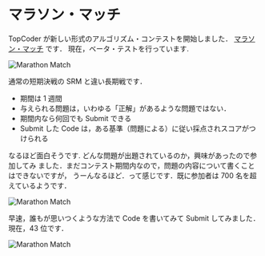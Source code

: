 # マラソン・マッチ

<!--
date = "2005-12-17"
-->

TopCoder が新しい形式のアルゴリズム・コンテストを開始しました．
[マラソン・マッチ](http://www.topcoder.com/longcontest/?module=Static&d1=instructions)
です． 現在，ベータ・テストを行っています.

![Marathon Match](http://static.flickr.com/56/193899298_477be1d4d2_o.jpg)

通常の短期決戦の SRM と違い長期戦です．

- 期間は 1 週間
- 与えられる問題は，いわゆる「正解」があるような問題ではない．
- 期間内なら何回でも Submit できる
- Submit した Code は，ある基準（問題による）に従い採点されスコアがつけられる

なるほど面白そうです. どんな問題が出題されているのか，興味があったので参加してみ
ました．まだコンテスト期間内なので，問題の内容について書くことはできないですが，
うーんなるほど．って感じです．既に参加者は 700 名を超えているようです．

![Marathon Match](http://static.flickr.com/43/74278329_af0e3d5d2f_o.png)

早速，誰もが思いつくような方法で Code を書いてみて Submit してみました．現在，43
位です．

![Marathon Match](http://static.flickr.com/40/74278387_b424170e97_o.png)
